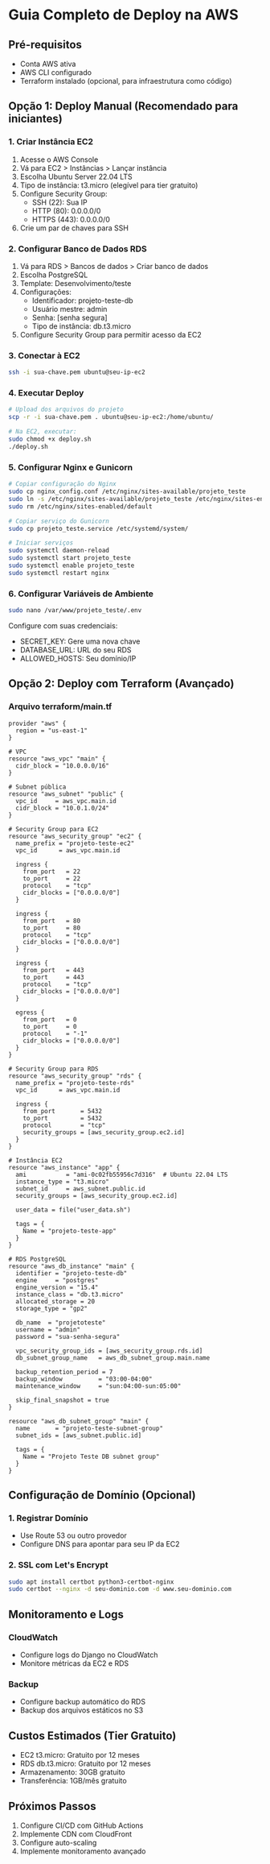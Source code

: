 # Guia Completo de Deploy na AWS

## Pré-requisitos
- Conta AWS ativa
- AWS CLI configurado
- Terraform instalado (opcional, para infraestrutura como código)

## Opção 1: Deploy Manual (Recomendado para iniciantes)

### 1. Criar Instância EC2
1. Acesse o AWS Console
2. Vá para EC2 > Instâncias > Lançar instância
3. Escolha Ubuntu Server 22.04 LTS
4. Tipo de instância: t3.micro (elegível para tier gratuito)
5. Configure Security Group:
   - SSH (22): Sua IP
   - HTTP (80): 0.0.0.0/0
   - HTTPS (443): 0.0.0.0/0
6. Crie um par de chaves para SSH

### 2. Configurar Banco de Dados RDS
1. Vá para RDS > Bancos de dados > Criar banco de dados
2. Escolha PostgreSQL
3. Template: Desenvolvimento/teste
4. Configurações:
   - Identificador: projeto-teste-db
   - Usuário mestre: admin
   - Senha: [senha segura]
   - Tipo de instância: db.t3.micro
5. Configure Security Group para permitir acesso da EC2

### 3. Conectar à EC2
```bash
ssh -i sua-chave.pem ubuntu@seu-ip-ec2
```

### 4. Executar Deploy
```bash
# Upload dos arquivos do projeto
scp -r -i sua-chave.pem . ubuntu@seu-ip-ec2:/home/ubuntu/

# Na EC2, executar:
sudo chmod +x deploy.sh
./deploy.sh
```

### 5. Configurar Nginx e Gunicorn
```bash
# Copiar configuração do Nginx
sudo cp nginx_config.conf /etc/nginx/sites-available/projeto_teste
sudo ln -s /etc/nginx/sites-available/projeto_teste /etc/nginx/sites-enabled/
sudo rm /etc/nginx/sites-enabled/default

# Copiar serviço do Gunicorn
sudo cp projeto_teste.service /etc/systemd/system/

# Iniciar serviços
sudo systemctl daemon-reload
sudo systemctl start projeto_teste
sudo systemctl enable projeto_teste
sudo systemctl restart nginx
```

### 6. Configurar Variáveis de Ambiente
```bash
sudo nano /var/www/projeto_teste/.env
```

Configure com suas credenciais:
- SECRET_KEY: Gere uma nova chave
- DATABASE_URL: URL do seu RDS
- ALLOWED_HOSTS: Seu domínio/IP

## Opção 2: Deploy com Terraform (Avançado)

### Arquivo terraform/main.tf
```hcl
provider "aws" {
  region = "us-east-1"
}

# VPC
resource "aws_vpc" "main" {
  cidr_block = "10.0.0.0/16"
}

# Subnet pública
resource "aws_subnet" "public" {
  vpc_id     = aws_vpc.main.id
  cidr_block = "10.0.1.0/24"
}

# Security Group para EC2
resource "aws_security_group" "ec2" {
  name_prefix = "projeto-teste-ec2"
  vpc_id      = aws_vpc.main.id

  ingress {
    from_port   = 22
    to_port     = 22
    protocol    = "tcp"
    cidr_blocks = ["0.0.0.0/0"]
  }

  ingress {
    from_port   = 80
    to_port     = 80
    protocol    = "tcp"
    cidr_blocks = ["0.0.0.0/0"]
  }

  ingress {
    from_port   = 443
    to_port     = 443
    protocol    = "tcp"
    cidr_blocks = ["0.0.0.0/0"]
  }

  egress {
    from_port   = 0
    to_port     = 0
    protocol    = "-1"
    cidr_blocks = ["0.0.0.0/0"]
  }
}

# Security Group para RDS
resource "aws_security_group" "rds" {
  name_prefix = "projeto-teste-rds"
  vpc_id      = aws_vpc.main.id

  ingress {
    from_port       = 5432
    to_port         = 5432
    protocol        = "tcp"
    security_groups = [aws_security_group.ec2.id]
  }
}

# Instância EC2
resource "aws_instance" "app" {
  ami           = "ami-0c02fb55956c7d316"  # Ubuntu 22.04 LTS
  instance_type = "t3.micro"
  subnet_id     = aws_subnet.public.id
  security_groups = [aws_security_group.ec2.id]

  user_data = file("user_data.sh")

  tags = {
    Name = "projeto-teste-app"
  }
}

# RDS PostgreSQL
resource "aws_db_instance" "main" {
  identifier = "projeto-teste-db"
  engine     = "postgres"
  engine_version = "15.4"
  instance_class = "db.t3.micro"
  allocated_storage = 20
  storage_type = "gp2"

  db_name  = "projetoteste"
  username = "admin"
  password = "sua-senha-segura"

  vpc_security_group_ids = [aws_security_group.rds.id]
  db_subnet_group_name   = aws_db_subnet_group.main.name

  backup_retention_period = 7
  backup_window          = "03:00-04:00"
  maintenance_window     = "sun:04:00-sun:05:00"

  skip_final_snapshot = true
}

resource "aws_db_subnet_group" "main" {
  name       = "projeto-teste-subnet-group"
  subnet_ids = [aws_subnet.public.id]

  tags = {
    Name = "Projeto Teste DB subnet group"
  }
}
```

## Configuração de Domínio (Opcional)

### 1. Registrar Domínio
- Use Route 53 ou outro provedor
- Configure DNS para apontar para seu IP da EC2

### 2. SSL com Let's Encrypt
```bash
sudo apt install certbot python3-certbot-nginx
sudo certbot --nginx -d seu-dominio.com -d www.seu-dominio.com
```

## Monitoramento e Logs

### CloudWatch
- Configure logs do Django no CloudWatch
- Monitore métricas da EC2 e RDS

### Backup
- Configure backup automático do RDS
- Backup dos arquivos estáticos no S3

## Custos Estimados (Tier Gratuito)
- EC2 t3.micro: Gratuito por 12 meses
- RDS db.t3.micro: Gratuito por 12 meses
- Armazenamento: 30GB gratuito
- Transferência: 1GB/mês gratuito

## Próximos Passos
1. Configure CI/CD com GitHub Actions
2. Implemente CDN com CloudFront
3. Configure auto-scaling
4. Implemente monitoramento avançado





















